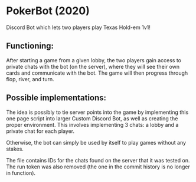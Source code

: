 # PokerBot (2020)

Discord Bot which lets two players play Texas Hold-em 1v1!

## Functioning:
After starting a game from a given lobby, the two players gain access to private chats with the bot (on the server), where they will see their own cards and communicate with the bot. The game will then progress through flop, river, and turn.

## Possible implementations:

The idea is possibly to tie server points into the game by implementing this one page script into larger Custom Discord Bot, as well as creating the proper environment.
This involves implementing 3 chats: a lobby and a private chat for each player.

Otherwise, the bot can simply be used by itself to play games without any stakes.

The file contains IDs for the chats found on the server that it was tested on. The run token was also removed (the one in the commit history is no longer in function).
